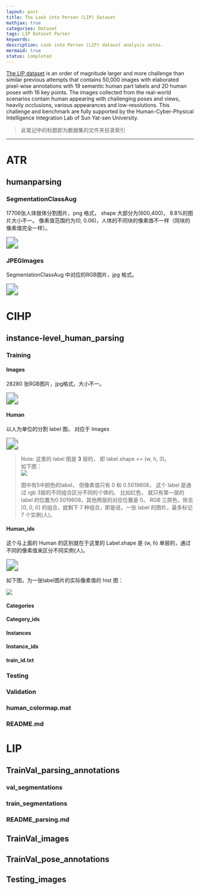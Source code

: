 ```yaml
---
layout: post
title: The Look into Person (LIP) Dataset
mathjax: true
categories: Dataset
tags: LIP Dataset Parser
keywords: 
description: Look into Person (LIP) dataset analysis notes.
mermaid: true
status: Completed
---
```


[The LIP dataset](http://sysu-hcp.net/lip/index.php) is an order of magnitude larger and more challenge than similar previous attempts that contains 50,000 images with elaborated pixel-wise annotations with 19 semantic human part labels and 2D human poses with 16 key points. The images collected from the real-world scenarios contain human appearing with challenging poses and views, heavily occlusions, various appearances and low-resolutions. This challenge and benchmark are fully supported by the Human-Cyber-Physical Intelligence Integration Lab of Sun Yat-sen University.

> 此笔记中的标题即为数据集的文件夹目录索引

---

# ATR
## humanparsing
### SegmentationClassAug
17706张人体肢体分割图片，png 格式， shape 大部分为(600,400)， 8.8%的图片大小不一。 像素值范围约为(0, 0.06)，人体的不同块的像素值不一样（同块的像素值完全一样）。

<img src="https://raw.githubusercontent.com/huangtao36/huangtao36.github.io/master/_posts/2018-12-25-Datasets/LIP/ATR_hum_Seg.png" style="zoom:200%" /> 

### JPEGImages
SegmentationClassAug 中对应的RGB图片，jpg 格式。

<img src="https://raw.githubusercontent.com/huangtao36/huangtao36.github.io/master/_posts/2018-12-25-Datasets/LIP/ATR_hum_JPEG.png" style="zoom:200%" /> 

# CIHP
## instance-level_human_parsing

### Training
#### Images
28280 张RGB图片，jpg格式，大小不一。

<img src="https://raw.githubusercontent.com/huangtao36/huangtao36.github.io/master/_posts/2018-12-25-Datasets/LIP/CHIP_ins_Train_Images.png" style="zoom:200%" /> 

#### Human
以人为单位的分割 label 图， 对应于 Images

<img src="https://raw.githubusercontent.com/huangtao36/huangtao36.github.io/master/_posts/2018-12-25-Datasets/LIP/CHIP_ins_Train_Human.png" style="zoom:200%" /> 

> Note: 这里的 label 图是 **3** 层的， 即 label.shape == (w, h, 3)。  
> 如下图：  
> <img src="https://raw.githubusercontent.com/huangtao36/huangtao36.github.io/master/_posts/2018-12-25-Datasets/LIP/CHIP_ins_Train_Human_model.png" style="zoom:100%" />  
>    
> 图中有5中颜色的label， 但像素值只有 0 和 0.5019608， 这个 label 是通过 rgb 3层的不同组合区分不同的个体的。 比如红色， 就只有第一层的 label 的位置为0.5019608，其他两层的对应位置是 0。 RGB 三原色，除去 [0, 0, 0] 的组合，就剩下 7 种组合，即是说，一张 label 的图片，最多标记 7 个实例(人)。  


#### Human_ids

这个与上面的 Human 的区别就在于这里的 Label.shape 是 (w, h) 单层的，通过不同的像素值来区分不同实例(人)。
 
<img src="https://raw.githubusercontent.com/huangtao36/huangtao36.github.io/master/_posts/2018-12-25-Datasets/LIP/CHIP_ins_Train_Human_ids.png" style="zoom:200%" /> 

如下图，为一张label图片的实际像素值的 hist 图：

<img src="https://raw.githubusercontent.com/huangtao36/huangtao36.github.io/master/_posts/2018-12-25-Datasets/LIP/CHIP_ins_Train_Human_ids_model_.png" style="zoom:100%" />

#### Categories
#### Category_ids

#### Instances
#### Instance_ids

#### train_id.txt

### Testing

### Validation

### human_colormap.mat

### README.md

# LIP
## TrainVal_parsing_annotations
### val_segmentations
### train_segmentations
### README_parsing.md

## TrainVal_images

## TrainVal_pose_annotations

## Testing_images

